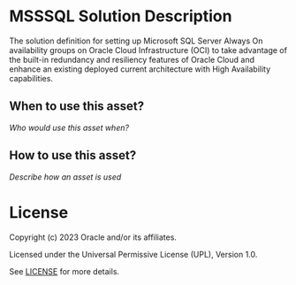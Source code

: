# MSSSQL Solution Description

The solution definition for setting up Microsoft SQL Server Always On availability groups on Oracle Cloud Infrastructure (OCI) to take advantage of the built-in redundancy and resiliency features of Oracle Cloud and enhance an existing deployed current architecture with High Availability capabilities.

## When to use this asset?

*Who would use this asset when?*

## How to use this asset?

*Describe how an asset is used*


# License

Copyright (c) 2023 Oracle and/or its affiliates.

Licensed under the Universal Permissive License (UPL), Version 1.0.

See [LICENSE](https://github.com/oracle-devrel/technology-engineering/blob/folder-structure/LICENSE) for more details.
